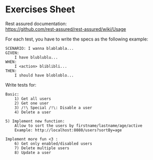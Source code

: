 # Exercises Sheet

Rest assured documentation:  
https://github.com/rest-assured/rest-assured/wiki/Usage

For each test, you have to write the specs as the following example:

````
SCENARIO: I wanna blablabla...
GIVEN:
    I have blublublu...
WHEN:
    I <action> bliblibli...
THEN:
    I should have blobloblo...
````

Write tests for:

    Basic:
        1) Get all users
        2) Get one user
        3) /!\ Special /!\: Disable a user
        4) Delete a user
        
    5) Implement new function: 
        Allow to sort the users by firstname/lastname/age/active
        Example: http://localhost:8080/users?sortBy=age
                
    Implement more fun <3 :
        6) Get only enabled/disabled users
        7) Delete multiple users
        8) Update a user